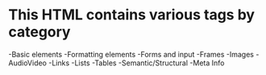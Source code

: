 # This HTML contains various tags by category
-Basic elements
-Formatting elements
-Forms and input
-Frames
-Images
-AudioVideo
-Links
-Lists
-Tables
-Semantic/Structural
-Meta Info


